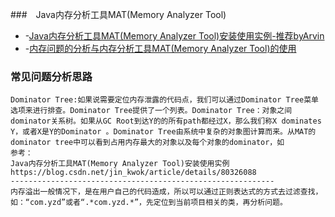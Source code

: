 
###　Java内存分析工具MAT(Memory Analyzer Tool)　
- -[Java内存分析工具MAT(Memory Analyzer Tool)安装使用实例-推荐byArvin](https://blog.csdn.net/jin_kwok/article/details/80326088)
- -[内存问题的分析与内存分析工具MAT(Memory Analyzer Tool)的使用](https://blog.csdn.net/m0_37450089/article/details/81368785)

### 常见问题分析思路

```
Dominator Tree:如果说需要定位内存泄露的代码点，我们可以通过Dominator Tree菜单选项来进行排查。Dominator Tree提供了一个列表。Dominator Tree：对象之间dominator关系树。如果从GC Root到达Y的的所有path都经过X，那么我们称X dominates Y，或者X是Y的Dominator 。Dominator Tree由系统中复杂的对象图计算而来。从MAT的dominator tree中可以看到占用内存最大的对象以及每个对象的dominator，如
参考：
Java内存分析工具MAT(Memory Analyzer Tool)安装使用实例
https://blog.csdn.net/jin_kwok/article/details/80326088 
-----------------------------------------------------------
内存溢出一般情况下，是在用户自己的代码造成，所以可以通过正则表达式的方式去过滤查找，如：“com.yzd”或者“.*com.yzd.*”，先定位到当前项目相关的类，再分析问题。

```